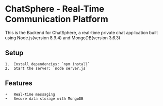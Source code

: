 # ChatSphere - Real-Time Communication Platform

This is the Backend for ChatSphere, a real-time private chat application built using Node.js(version 8.9.4) and MongoDB(version 3.6.3)

## Setup

	1.	Install dependencies: `npm install`
	2.	Start the server: `node server.js`

## Features

	•	Real-time messaging
	•	Secure data storage with MongoDB